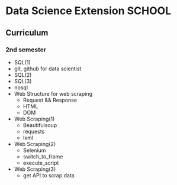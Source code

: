 # Data Science Extension SCHOOL

## Curriculum

### 2nd semester
- SQL(1)
- git, github for data scientist
- SQL(2)
- SQL(3)
- nosql
- Web Structure for web scraping
    - Request && Response
    - HTML
    - DOM
- Web Scraping(1)
    - Beautifulsoup
    - requests
    - lxml
- Web Scraping(2)
    - Selenium
    - switch_to_frame
    - execute_script
- Web Scraping(3)
    - get API to scrap data
